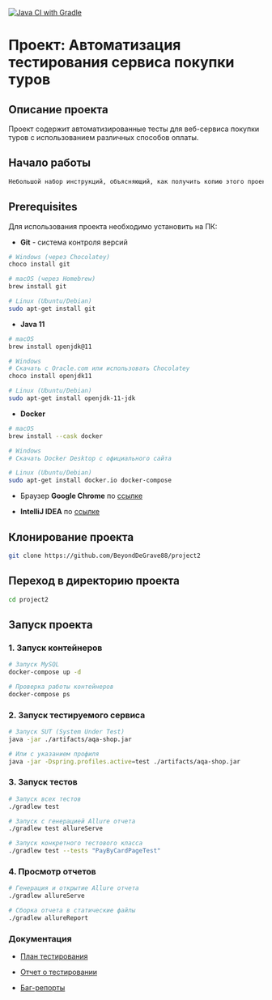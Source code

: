 [![Java CI with Gradle](https://github.com/BeyondDeGrave88/project2/actions/workflows/gradle.yml/badge.svg)](https://github.com/BeyondDeGrave88/project2/actions/workflows/gradle.yml)


# Проект: Автоматизация тестирования сервиса покупки туров

## Описание проекта
Проект содержит автоматизированные тесты для веб-сервиса покупки туров с использованием различных способов оплаты.

## Начало работы
```bash
Небольшой набор инструкций, объясняющий, как получить копию этого проекта для запуска на локальном ПК.
```
## Prerequisites

Для использования проекта необходимо установить на ПК:

- **Git** - система контроля версий
```bash
# Windows (через Chocolatey)
choco install git

# macOS (через Homebrew)
brew install git

# Linux (Ubuntu/Debian)
sudo apt-get install git
```
- **Java 11**
```bash
# macOS
brew install openjdk@11

# Windows
# Скачать с Oracle.com или использовать Chocolatey
choco install openjdk11

# Linux (Ubuntu/Debian)
sudo apt-get install openjdk-11-jdk
```

- **Docker**
```bash
# macOS
brew install --cask docker

# Windows
# Скачать Docker Desktop с официального сайта

# Linux (Ubuntu/Debian)
sudo apt-get install docker.io docker-compose
```

- Браузер **Google Chrome** по [ссылке](https://www.google.com/intl/ru/chrome/)

- **IntelliJ IDEA** по [ссылке](https://www.jetbrains.com/idea/download/)

## Клонирование проекта
```bash
git clone https://github.com/BeyondDeGrave88/project2
```
## Переход в директорию проекта
```bash
cd project2
```
## Запуск проекта

### 1. Запуск контейнеров
```bash
# Запуск MySQL
docker-compose up -d

# Проверка работы контейнеров
docker-compose ps
```
### 2. Запуск тестируемого сервиса
```bash
# Запуск SUT (System Under Test)
java -jar ./artifacts/aqa-shop.jar

# Или с указанием профиля
java -jar -Dspring.profiles.active=test ./artifacts/aqa-shop.jar
```
### 3. Запуск тестов
```bash
# Запуск всех тестов
./gradlew test

# Запуск с генерацией Allure отчета
./gradlew test allureServe

# Запуск конкретного тестового класса
./gradlew test --tests "PayByCardPageTest"
```
### 4. Просмотр отчетов
```bash
# Генерация и открытие Allure отчета
./gradlew allureServe

# Сборка отчета в статические файлы
./gradlew allureReport
```
### Документация
- [План тестирования](https://github.com/BeyondDeGrave88/project2/blob/main/docs/Plan.md)

- [Отчет о тестировании](https://github.com/BeyondDeGrave88/project2/blob/main/docs/report.md)

- [Баг-репорты](https://github.com/BeyondDeGrave88/project2/blob/main/docs/bugs.md)
